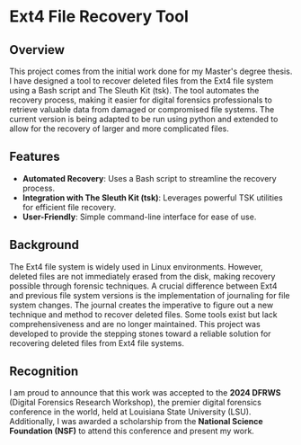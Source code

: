 # Ext4 File Recovery Tool

## Overview

This project comes from the initial work done for my Master's degree thesis.  I have designed a tool to recover deleted files from the Ext4 file system using a Bash script and The Sleuth Kit (tsk). 
The tool automates the recovery process, making it easier for digital forensics professionals to retrieve valuable data from damaged or compromised file systems.  The current version is being adapted to be 
run using python and extended to allow for the recovery of larger and more complicated files.  

## Features

- **Automated Recovery**: Uses a Bash script to streamline the recovery process.
- **Integration with The Sleuth Kit (tsk)**: Leverages powerful TSK utilities for efficient file recovery.
- **User-Friendly**: Simple command-line interface for ease of use.

## Background

The Ext4 file system is widely used in Linux environments. However, deleted files are not immediately erased from the disk, making recovery possible through forensic techniques.  A crucial difference between Ext4 and previous file system versions is the implementation of journaling for file system changes.  The journal creates the imperative to figure out a new technique and method to recover
deleted files.  Some tools exist but lack comprehensiveness and are no longer maintained.  This project was developed to provide the stepping stones toward a reliable solution for recovering deleted files from Ext4 file systems.

## Recognition

I am proud to announce that this work was accepted to the **2024 DFRWS** (Digital Forensics Research Workshop), the premier digital forensics conference in the world, held at Louisiana State University (LSU). Additionally, I was awarded a scholarship from the **National Science Foundation (NSF)** to attend this conference and present my work.
